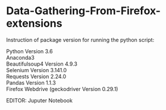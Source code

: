 # Data-Gathering-From-Firefox-extensions

Instruction of package version for running the python script:<br/>

Python Version 3.6<br/>
Anaconda3<br/>
Beautifulsoup4 Version 4.9.3<br/>
Selenium Version 3.141.0<br/>
Requests Version 2.24.0<br/>
Pandas Version 1.1.3<br/>
Firefox Webdrive (geckodriver Version 0.29.1)<br/>

EDITOR: Juputer Notebook
